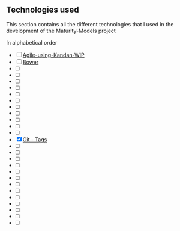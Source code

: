 ## Technologies used

This section contains all the different technologies that I used in the development of the Maturity-Models project

In alphabetical order

- [ ] [Agile-using-Kandan-WIP](Agile-using-Kandan-WIP.md)  
- [ ] [Bower](Bower.md)
- [ ]
- [ ]
- [ ]
- [ ]
- [ ]
- [ ]
- [ ]
- [ ]
- [ ]
- [ ]
- [ ]
- [X] [Git - Tags](Git-tags.md)
- [ ]
- [ ]
- [ ]
- [ ]
- [ ]
- [ ]
- [ ]
- [ ]
- [ ]
- [ ]
- [ ]
- [ ]
- [ ]
